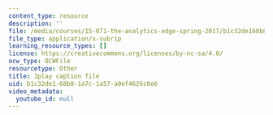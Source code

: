 ```yaml
---
content_type: resource
description: ''
file: /media/courses/15-071-the-analytics-edge-spring-2017/b1c32de168b81a7c1a57a0ef4626c6e6_JAmiDL8pBhg.srt
file_type: application/x-subrip
learning_resource_types: []
license: https://creativecommons.org/licenses/by-nc-sa/4.0/
ocw_type: OCWFile
resourcetype: Other
title: 3play caption file
uid: b1c32de1-68b8-1a7c-1a57-a0ef4626c6e6
video_metadata:
  youtube_id: null
---
```

